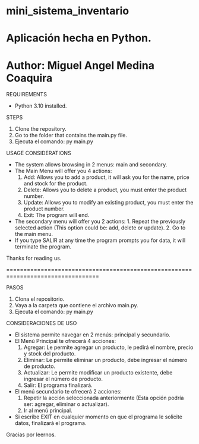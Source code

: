# mini_sistema_inventario
# Aplicación hecha en Python.
# Author: Miguel Angel Medina Coaquira

REQUIREMENTS
  - Python 3.10 installed.

STEPS
  1. Clone the repository.
  2. Go to the folder that contains the main.py file.
  3. Ejecuta el comando: py main.py
  
USAGE CONSIDERATIONS
  - The system allows browsing in 2 menus: main and secondary.
  - The Main Menu will offer you 4 actions: 
      1. Add: Allows you to add a product, it will ask you for the name, price and stock for the product.
      2. Delete: Allows you to delete a product, you must enter the product number.
      3. Update: Allows you to modify an existing product, you must enter the product number.
      4. Exit: The program will end.
  - The secondary menu will offer you 2 actions:
         1. Repeat the previously selected action (This option could be: add, delete or update).
         2. Go to the main menu.
  - If you type SALIR at any time the program prompts you for data, it will terminate the program.

Thanks for reading us.

=================================================================================

PASOS
   1. Clona el repositorio.
   2. Vaya a la carpeta que contiene el archivo main.py.
   3. Ejecuta el comando: py main.py
   
CONSIDERACIONES DE USO
  - El sistema permite navegar en 2 menús: principal y secundario.
  - El Menú Principal te ofrecerá 4 acciones:
      1. Agregar: Le permite agregar un producto, le pedirá el nombre, precio y stock del producto.
      2. Eliminar: Le permite eliminar un producto, debe ingresar el número de producto.
      3. Actualizar: Le permite modificar un producto existente, debe ingresar el número de producto.
      4. Salir: El programa finalizará.
  - El menú secundario te ofrecerá 2 acciones:
      1. Repetir la acción seleccionada anteriormente (Esta opción podría ser: agregar, eliminar o actualizar).
      2. Ir al menú principal.
  - Si escribe EXIT en cualquier momento en que el programa le solicite datos, finalizará el programa.
    
Gracias por leernos.
